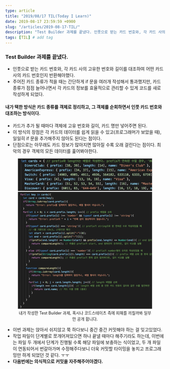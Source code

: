```yaml
---
type: article
title: "2019/08/17 TIL(Today I Learn)"
date: 2019-08-17 23:59:59 +0900
slug: "/articles/2019-08-17-TIL/"
description: "Test Builder 과제를 끝냈다. 인풋으로 받는 카드 번호와, 각 카드 사의 고유한 번호와 길이를 대조하여 어떤 카드사의 카드 번호인지 반환해야했다. 주어진 카드 종류가 적을 때는 간단하게 if 문을 여러개 작성해서 통과했지만, 카드 종류가 점점 늘어나면서 각 카드의 정보를 효율적으로 관리할 수 있게 코드를 새로 작성하게 되었다."
tags: [TIL] # add tag
---
```


### Test Builder 과제를 끝냈다.
* 인풋으로 받는 카드 번호와, 각 카드 사의 고유한 번호와 길이를 대조하여 어떤 카드사의 카드 번호인지 반환해야했다.
* 주어진 카드 종류가 적을 때는 간단하게 if 문을 여러개 작성해서 통과했지만, 카드 종류가 점점 늘어나면서 각 카드의 정보를 효율적으로 관리할 수 있게 코드를 새로 작성하게 되었다.

#### 내가 택한 방식은 카드 종류를 객체로 정리하고, 그 객체를 순회하면서 인풋 카드 번호와 대조하는 방식이다.
* 카드가 추가 될 때마다 객체에 고유 번호와 길이, 카드 명만 넣어주면 된다.
* 이 방식의 장점은 각 카드의 데이터를 쉽게 읽을 수 있고(프로그래머가 보았을 때), 일일히 if 문을 추가해주지 않아도 된다는 점이다.
* 단점으로는 아무래도 카드 정보가 많아지면 많아질 수록 오래 걸린다는 점이다. 최악의 경우 객체의 모든 데이터를 훑어봐야한다.    
<figure style="text-align:center;">
 <img src="./2019-08-17-1.png">
<img src="./2019-08-17-2.png">
<figcaption style="text-align:center;font-size: 0.9em;">내가 작성한 Test Builder 과제, 혹시나 코드스테이츠 측에 피해를 끼칠까봐 일부만 공개 합니다.</figcaption>
</figure>

* 이번 과제는 앉아서 쉬지않고 쭉 하다보니 중간 중간 커밋해야 하는 걸 잊고있었다.
* 작업 파일이 단계별로 쪼개어져있으면 하나 끝낼 때마다 해주기라도 하는데, 이번에는 파일 두 개에서 단계가 진행될 수록 해당 파일에 보충하는 식이었고, 두 개 파일이 연동되어서 번갈아가며 수정해주다보니 더욱 커밋할 타이밍을 놓치고 프로그래밍만 하게 되었던 것 같다. ㅜㅜ
* **다음번에는 의식적으로 커밋을 자주해주어야겠다.**